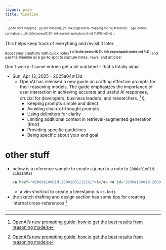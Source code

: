 ```yaml
---
layout: page
title: timeline
---
```


<sup><sub> :: </sub></sup>
<sup><sub>[go to dots mapping...]({{site.baseurl}}{% link pages/dots-mapping.md %}#timeline)</sub></sup>
<sup><sub> :: </sub></sup>
<sup><sub>[go journal springboard...]({{site.baseurl}}{% link journal-springboard.md %}#timeline)</sub></sup>
<sup><sub> :: </sub></sup>

This helps keep track of everything and revisit it later.

<sup>Boost your creativity with quick notes **<sup>[+]({{site.baseurl}}{% link pages/quick-notes.md %})</sup>**,
and use the timeline as a go-to spot to capture notes, news, and articles!</sup>

Don't worry if some entries get a bit outdated – that's totally okay!

- Sun, Apr 13, 2025 - 2025a04m13d
  - OpenAI has released a new guide on crafting effective prompts for their reasoning models. The guide emphasizes the importance of user interaction in achieving accurate and useful AI responses, crucial for developers, business leaders, and researchers. [^1]
    <a href="#2025a04m13d-20250425214325">§</a> <a id="2025a04m13d-20250425214325"></a>
    - Keeping prompts simple and direct
    - Avoiding chain-of-thought prompts
    - Using delimiters for clarity
    - Limiting additional context in retrieval-augmented generation (RAG)
    - Providing specific guidelines
    - Being specific about your end goal

# other stuff

- below is a reference sample to create a jump to a note to `2000a01m01d-21h21m01s`
  ```html
  <a href="#2000a10m01d-20001001212101">§</a> <a id="2000a10m01d-20001001212101"></a>
  ```
  - a vim shortcut to create a timestamp is `<c-k>ts`
- the sketch drafting and design section has some tips for creating internal cross-references [^1]

------

[^1]: [OpenAI’s new prompting guide: how to get the best results from reasoning models](https://blog.stackademic.com/openais-new-prompting-guide-how-to-get-the-best-results-from-reasoning-models-354a6adf76c2)
